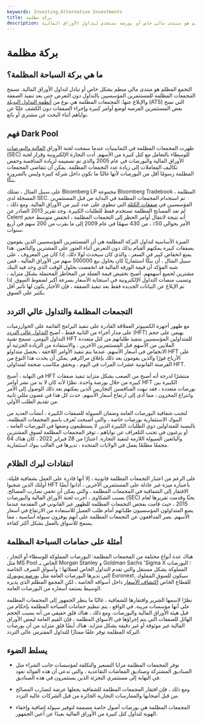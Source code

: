 ```yaml
---
keywords: Investing,Alternative Investments
title: بركة مظلمة
description: التجمع المظلم هو منتدى مالي خاص أو بورصة تستخدم لتداول الأوراق المالية.
---
```


# بركة مظلمة
## ما هي بركة السباحة المظلمة؟

التجمع المظلم هو منتدى مالي منظم بشكل خاص أو تبادل لتداول الأوراق المالية. تسمح المجمعات المظلمة للمستثمرين المؤسسيين بالتداول دون التعرض حتى بعد تنفيذ الصفقة والإبلاغ عنها. المجمعات المظلمة هي نوع من [أنظمة التداول البديلة](/alternative-trading-system) (ATS) التي تمنح بعض المستثمرين الفرصة لوضع أوامر كبيرة وإجراء الصفقات دون الكشف علنًا عن نواياهم أثناء البحث عن مشتري أو بائع.

## فهم Dark Pool

ظهرت المجمعات المظلمة في الثمانينيات عندما سمحت لجنة الأوراق [المالية والبورصات](/sec) (SEC) للوسطاء بالتعامل مع كتل كبيرة من الأسهم. أدت التجارة الإلكترونية وقرار لجنة الأوراق المالية والبورصات في عام 2005 والذي تم تصميمه لزيادة المنافسة وخفض تكاليف المعاملات إلى زيادة عدد التجمعات المظلمة. يمكن أن تتقاضى المجمعات المظلمة رسومًا أقل من البورصات لأنها غالبًا ما تكون داخل شركة كبيرة وليس بالضرورة بنكًا.

على سبيل المثال ، تمتلك Bloomberg LP مجموعة Bloomberg Tradebook المظلمة ، المسجلة لدى SEC. تم استخدام المجمعات المظلمة في البداية من قبل المستثمرين المؤسسيين في [صفقات الكتلة](/blocktrade) التي تنطوي على عدد كبير من الأوراق المالية. ومع ذلك ، لم تعد المسابح المظلمة تستخدم فقط للطلبات الكبيرة. وجد تقرير 2013 الصادر عن Celent أنه نتيجة لانتقال أوامر الحظر إلى التجمعات المظلمة ، انخفض متوسط حجم الأمر بحوالي 50٪ ، من 430 سهمًا في عام 2009 إلى ما يقرب من 200 سهم في أربع سنوات.

الميزة الأساسية لتداول البركة المظلمة هي أن المستثمرين المؤسسيين الذين يقومون بصفقات كبيرة يمكنهم القيام بذلك دون التعرض أثناء العثور على المشترين والبائعين. هذا يمنع انخفاض كبير في السعر ، والذي كان سيحدث لولا ذلك. إذا كان من المعروف ، على سبيل المثال ، أن بنكًا استثماريًا كان يحاول بيع 500000 سهم من الأوراق المالية ، فمن شبه المؤكد أن قيمة الورقة المالية قد انخفضت بحلول الوقت الذي وجد فيه البنك مشترين لجميع أسهمهم. أصبح تخفيض قيمة العملة من المخاطر المحتملة بشكل متزايد ، وتسبب منصات التداول الإلكترونية في استجابة الأسعار بسرعة أكبر لضغوط السوق. إذا تم الإبلاغ عن البيانات الجديدة فقط بعد تنفيذ الصفقة ، فإن الأخبار يكون لها تأثير أقل بكثير على السوق.

## التجمعات المظلمة والتداول عالي التردد

مع ظهور أجهزة الكمبيوتر العملاقة القادرة على تنفيذ البرامج القائمة على الخوارزميات على مدار أجزاء من الثانية فقط ، أصبح [التداول عالي التردد](/high-frequency-trading) (HFT) يهيمن على حجم التداول اليومي. تسمح تقنية HFT للمتداولين المؤسسيين بتنفيذ طلباتهم من كتل متعددة الملايين من الأسهم قبل المستثمرين الآخرين ، والاستفادة من الزيادة الجزئية أو الانخفاض في أسعار الأسهم. عندما يتم تنفيذ الأوامر اللاحقة ، يحصل متداولو HFT على الأرباح فورًا والذين يقومون بعد ذلك بإغلاق مراكزهم. يمكن أن يحدث هذا النوع من القرصنة القانونية عشرات المرات في اليوم ، ويحقق مكاسب ضخمة لمتداولي HFT.

في النهاية ، أصبح HFT منتشرًا لدرجة أنه أصبح من الصعب بشكل متزايد تنفيذ صفقات كبيرة من خلال بورصة واحدة. نظرًا لأنه كان لا بد من نشر أوامر HFT الكبيرة بين بورصات متعددة ، فقد نبهت المنافسين التجاريين الذين يمكنهم بعد ذلك الوصول إلى الأمر وانتزاع المخزون ، مما أدى إلى ارتفاع أسعار الأسهم. حدث كل هذا في غضون مللي ثانية من تقديم الطلب الأولي.

لتجنب شفافية البورصات العامة وضمان السيولة للصفقات الكبيرة ، أنشأت العديد من البنوك الاستثمارية بورصات خاصة ، والتي أصبحت تُعرف باسم المجمعات المظلمة. بالنسبة للمتداولين ذوي الطلبات الكبيرة الذين لا يستطيعون وضعها في البورصات العامة ، أو يرغبون في تجنب التلغراف عن نواياهم ، توفر المجمعات المظلمة لسوق المشترين والبائعين السيولة اللازمة لتنفيذ التجارة. اعتبارًا من 28 فبراير 2022 ، كان هناك 64 مجمعًا مظلمًا يعمل في الولايات المتحدة ، تديرها في الغالب بنوك استثمارية.

## انتقادات لبرك الظلام

على الرغم من اعتبار التجمعات المظلمة قانونية ، إلا أنها قادرة على العمل بشفافية قليلة. أولئك الذين شجبوا HFT باعتباره ميزة غير عادلة على المستثمرين الآخرين ، أدانوا أيضًا الافتقار إلى الشفافية في المجمعات المظلمة ، والتي يمكن أن تخفي تضارب المصالح. بسبب الشكاوى ، أجرت لجنة الأوراق المالية والبورصات (SEC) بحثًا وقدمت تقريرها لعام 2015 ، حيث قامت بفحص التجمعات المظلمة للظهور غير القانوني في المقدمة عندما يضع المتداولون المؤسسيون طلباتهم أمام طلب العميل للاستفادة من الارتفاع في أسعار الأسهم. يصر المدافعون عن التجمعات المظلمة على أنهم يوفرون سيولة أساسية ، مما يسمح للأسواق بالعمل بشكل أكثر كفاءة.

## أمثلة على حمامات السباحة المظلمة

هناك عدة أنواع مختلفة من المجمعات المظلمة: البورصات المملوكة للوسطاء أو التجار ، مثل MS Pool الخاص بـ Morgan Stanley و Goldman Sachs 'Sigma X ؛ البورصات المملوكة بشكل مستقل والتي تقدم التداول الخاص لعملائها ؛ وأسواق الصرف الخاصة التي تديرها البورصات العامة مثل [بورصة نيويورك](/nyse) Euronext. سيكون للسوق المملوك للقطاع الخاص [اكتشاف الأسعار](/pricediscovery) داخل أسواقه الخاصة ، لكن المجمع المظلم الذي يديره الوسيط يستمد أسعاره من البورصات العامة.

نظرًا لاسمها الشرير وافتقارها للشفافية ، غالبًا ما ينظر الجمهور إلى المجمعات المظلمة على أنها مؤسسات مريبة. في الواقع ، يتم تنظيم حمامات السباحة المظلمة بإحكام من قبل هيئة الأوراق المالية والبورصات. ومع ذلك ، هناك قلق حقيقي من أنه بسبب الحجم الهائل للصفقات التي يتم إجراؤها في الأسواق المظلمة ، فإن القيم العامة لبعض الأوراق المالية غير موثوقة أو غير دقيقة بشكل متزايد. هناك أيضًا قلق متزايد من أن بورصات البركة المظلمة توفر علفًا ممتازًا للتداول المفترس عالي التردد.

## يسلط الضوء

- توفر المجمعات المظلمة مزايا التسعير والتكلفة لمؤسسات جانب الشراء مثل الصناديق المشتركة وصناديق المعاشات التقاعدية ، والتي تدعي أن هذه الفوائد تعود في النهاية إلى مستثمري التجزئة الذين يستثمرون في هذه الصناديق.

- ومع ذلك ، فإن افتقار المجمعات المظلمة للشفافية يجعلها عرضة لتضارب المصالح من قبل أصحابها والممارسات التجارية الجائرة من قبل الشركات عالية التردد.

- المجمعات المظلمة هي بورصات أصول خاصة مصممة لتوفير سيولة إضافية وإخفاء الهوية لتداول كتل كبيرة من الأوراق المالية بعيدًا عن أعين الجمهور.

